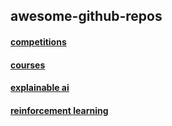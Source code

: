 ## awesome-github-repos

#### [competitions](./competitions.md)

#### [courses](./courses.md)

#### [explainable ai](./explainable_ai.md)

#### [reinforcement learning](./reinforcement_learning.md)
